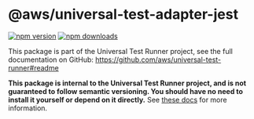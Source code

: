 <!-- START Auto-generated by generate-readmes.ts, do not modify START -->

# @aws/universal-test-adapter-jest

[![npm version](https://img.shields.io/npm/v/@aws/universal-test-adapter-jest)](https://www.npmjs.com/package/@aws/universal-test-adapter-jest)
[![npm downloads](https://img.shields.io/npm/dm/@aws/universal-test-adapter-jest)](https://npm-stat.com/charts.html?package=%40aws%2Funiversal-test-adapter-jest)

This package is part of the Universal Test Runner project, see the full documentation on GitHub: https://github.com/aws/universal-test-runner#readme

**This package is internal to the Universal Test Runner project, and is not guaranteed to follow semantic versioning. You should have no need to install it yourself or depend on it directly.** See [these docs](https://github.com/aws/universal-test-runner#-packages-in-this-monorepo) for more information.

<!-- Place any custom README contents after the following marker -->

<!-- END Auto-generated by generate-readmes.ts, do not modify END -->
